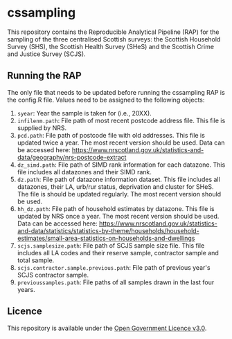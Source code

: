 # cssampling
This repository contains the Reproducible Analytical Pipeline (RAP) for the sampling of the three centralised Scottish surveys: the Scottish Household Survey (SHS), the Scottish Health Survey (SHeS) and the Scottish Crime and Justice Survey (SCJS).

## Running the RAP

The only file that needs to be updated before running the cssampling RAP is the config.R file. Values need to be assigned to the following objects:
1. `syear`: Year the sample is taken for (i.e., 20XX).
2. `infilenm.path`: File path of most recent postcode address file. This file is supplied by NRS.
3. `pcd.path`: File path of postcode file with old addresses. This file is updated twice a year. The most recent version should be used. Data can be accessed here: https://www.nrscotland.gov.uk/statistics-and-data/geography/nrs-postcode-extract
4. `dz_simd.path`: File path of SIMD rank information for each datazone. This file includes all datazones and their SIMD rank.
5. `dz.path`: File path of datazone information dataset. This file includes all datazones, their LA, urb/rur status, deprivation and cluster for SHeS. The file is should be updated regularly. The most recent version should be used. 
6. `hh_dz.path`: File path of household estimates by datazone. This file is updated by NRS once a year. The most recent version should be used. Data can be accessed here: https://www.nrscotland.gov.uk/statistics-and-data/statistics/statistics-by-theme/households/household-estimates/small-area-statistics-on-households-and-dwellings
8. `scjs.samplesize.path`: File path of SCJS sample size file. This file includes all LA codes and their reserve sample, contractor sample and total sample.
9. `scjs.contractor.sample.previous.path`: File path of previous year's SCJS contractor sample.
10. `previoussamples.path`: File paths of all samples drawn in the last four years.

## Licence

This repository is available under the [Open Government Licence v3.0](https://www.nationalarchives.gov.uk/doc/open-government-licence/version/3/).

